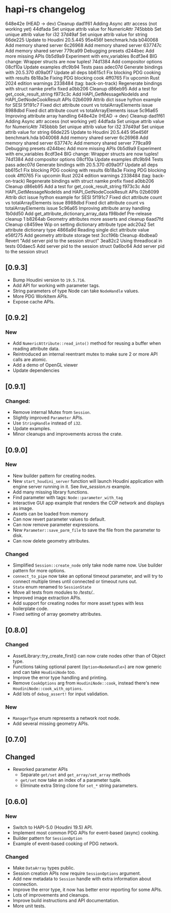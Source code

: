 # hapi-rs changelog

648e42e (HEAD -> dev) Cleanup
dad1f61 Adding Async attr access (not working yet)
44dfada Set unique attrib value for NumericAttr
745bbbb Set unique attrib value for i32
37d49af Set unique attrib value for string
66de225 Update to Houdini 20.5.445
95e456f benchmark.hda
b040068 Add memory shared server
6c26968 Add memory shared server
637747c Add memory shared server
779ca99 Debugging presets
d244bec Add more missing APIs
0b5d9a9 Experiment with env_variables
8cdf3e4 BIG change: Wrapper structs are now tuples!
74d1384 Add compositor options
08cf10a Update examples
dfc9b94 Tests pass
adec07d Generate bindings with 20.5.370
d09a0f7 Update all deps
bb615c1 Fix blocking PDG cooking with results
6b18a3e Fixing PDG blocking cook
4ff0765 Fix upcomin Rust 2024 edition warnings
2338484 (tag: back-on-track) Regenerate bindings with struct namke prefix fixed
a0bb206 Cleanup
d86eb95 Add a test for get_cook_result_string
f973c3c Add HAPI_GetMessageNodeIds and HAPI_GetNodeCookResult APIs
02b6099 Attrib dict issue hython example for SESI
5f191c7 Fixed dict attribute count vs totalArrayElements issue
8988dbd Fixed dict attribute count vs totalArrayElements issue
5c96a65 Improving attribute array handling
648e42e (HEAD -> dev) Cleanup
dad1f61 Adding Async attr access (not working yet)
44dfada Set unique attrib value for NumericAttr
745bbbb Set unique attrib value for i32
37d49af Set unique attrib value for string
66de225 Update to Houdini 20.5.445
95e456f benchmark.hda
b040068 Add memory shared server
6c26968 Add memory shared server
637747c Add memory shared server
779ca99 Debugging presets
d244bec Add more missing APIs
0b5d9a9 Experiment with env_variables
8cdf3e4 BIG change: Wrapper structs are now tuples!
74d1384 Add compositor options
08cf10a Update examples
dfc9b94 Tests pass
adec07d Generate bindings with 20.5.370
d09a0f7 Update all deps
bb615c1 Fix blocking PDG cooking with results
6b18a3e Fixing PDG blocking cook
4ff0765 Fix upcomin Rust 2024 edition warnings
2338484 (tag: back-on-track) Regenerate bindings with struct namke prefix fixed
a0bb206 Cleanup
d86eb95 Add a test for get_cook_result_string
f973c3c Add HAPI_GetMessageNodeIds and HAPI_GetNodeCookResult APIs
02b6099 Attrib dict issue hython example for SESI
5f191c7 Fixed dict attribute count vs totalArrayElements issue
8988dbd Fixed dict attribute count vs totalArrayElements issue
5c96a65 Improving attribute array handling
1b0dd50 Add get_attribute_dictionary_array_data
f98bdef Pre-release cleanup 1
b8264ab Geometry attributes more asserts and cleanup
6aad7fd Cleanup
c8459ee Wip on setting dictionary attribute type
adc20a2 Set attribute dictionary type
4866a9d Reading single dict attribute value
e56f275 Add geometry attribute storage test
3cc196b Cleanup
4bdbea0 Revert "Add server pid to the session struct"
3ea82c2 Using threadlocal in tests
00daec5 Add server pid to the session struct
0a6bc64 Add server pid to the session struct

## [0.9.3]

- Bump Houdini version to `19.5.716`.
- Add API for working with parameter tags.
- String parameters of type Node can take `NodeHandle` values.
- More PDG WorkItem APIs.
- Expose cache APIs.

## [0.9.2]

### New

- Add `NumericAttribute::read_into()` method for reusing a buffer when reading attribute data.
- Reintroduced an internal reentrant mutex to make sure 2 or more API calls are atomic.
- Add a demo of OpenGL viewer
- Update dependencies

## [0.9.1]

### Changed:

- Remove internal Mutex from `Session`.
- Slightly improved `Parameter` APIs.
- Use `StringHandle` instead of `i32`.
- Update examples.
- Minor cleanups and improvements across the crate.

## [0.9.0]

### New

- New builder pattern for creating nodes.
- New `start_houdini_server` function will launch Houdini application
  with engine server running in it. See _live_session.rs_ example.
- Add many missing library functions.
- Find parameter with tags: `Node::parameter_with_tag`
- Interactive GUI app example that renders the COP network and displays as image.
- Assets can be loaded from memory
- Can now revert parameter values to default.
- Can now remove parameter expressions.
- New `Parameter::save_parm_file` to save the file from the parameter to disk.
- Can now delete geometry attributes.

### Changed

- Simplified `Session::create_node` only take node name now. Use builder pattern for
  more options.
- `connect_to_pipe` now take an optional timeout parameter, and will try to connect multiple times
  until connected or timeout runs out.
- `State` enum renamed to `SessionState`
- Move all tests from modules to _/tests/.._
- Improved image extraction APIs.
- Add support for creating nodes for more asset types with less boilerplate code.
- Fixed setting of array geometry attributes.

## [0.8.0]

### Changed

- AssetLibrary::try_create_first() can now crate nodes other than of Object type.
- Functions taking optional parent (`Option<NodeHandle>`) are now generic and can take `HoudiniNode` too.
- Improve the error type handling and printing.
- Remove `CookOptions` arg from `HoudiniNode::cook`, instead there's new `HoudiniNode::cook_with_options`.
- Add lots of `debug_assert!` for input validation.

### New

- `ManagerType` enum represents a network root node.
- Add several missing geometry APIs.

## [0.7.0]

## Changed

- Reworked parameter APIs
    - Separate `get/set` and `get_array/set_array` methods
    - `get/set` now take an index of a parameter tuple.
    - Eliminate extra String clone for `set_*` string parameters.

## [0.6.0]

### New

- Switch to HAPI-5.0 (Houdini 19.5) API.
- Implement most common PDG APIs for event-based (async) cooking.
- Builder pattern for `SessionOption`
- Example of event-based cooking of PDG network.

### Changed

- Make `DataArray` types public.
- Session creation APIs now require `SessionOptions` argument.
- Add new metadata to `Session` handle with extra information about connection.
- Improve the error type, it now has better error reporting for some APIs.
- Lots of improvements and cleanups.
- Improve build instructions and API documentation.
- More unit tests.
